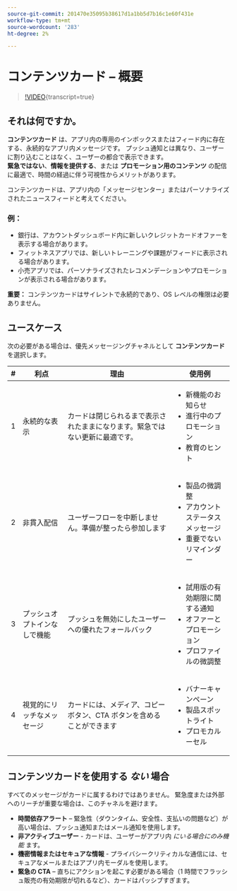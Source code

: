 ```yaml
---
source-git-commit: 201470e35095b38617d1a1bb5d7b16c1e60f431e
workflow-type: tm+mt
source-wordcount: '283'
ht-degree: 2%

---
```

# コンテンツカード – 概要

>[!VIDEO](https://video.tv.adobe.com/v/3458224/?learn=on&enablevpops){transcript=true}

## それは何ですか。

**コンテンツカード** は、アプリ内の専用のインボックスまたはフィード内に存在する、永続的なアプリ内メッセージです。 プッシュ通知とは異なり、ユーザーに割り込むことはなく、ユーザーの都合で表示できます。\
**緊急ではない**、**情報を提供する**、または **プロモーション用のコンテンツ** の配信に最適で、時間の経過に伴う可視性からメリットがあります。

コンテンツカードは、アプリ内の「メッセージセンター」またはパーソナライズされたニュースフィードと考えてください。

### 例：

- 銀行は、アカウントダッシュボード内に新しいクレジットカードオファーを表示する場合があります。
- フィットネスアプリでは、新しいトレーニングや課題がフィードに表示される場合があります。
- 小売アプリでは、パーソナライズされたレコメンデーションやプロモーションが表示される場合があります。

**重要：** コンテンツカードはサイレントで永続的であり、OS レベルの権限は必要ありません。

## ユースケース

次の必要がある場合は、優先メッセージングチャネルとして **コンテンツカード** を選択します。

| # | 利点 | 理由 | 使用例 |
|---|---------|-----|-------------------|
| 1 | 永続的な表示 | カードは閉じられるまで表示されたままになります。緊急ではない更新に最適です。 | <ul><li>新機能のお知らせ</li><li>進行中のプロモーション</li><li>教育のヒント</li></ul> |
| 2 | 非貫入配信 | ユーザーフローを中断しません。準備が整ったら参加します | <ul><li>製品の微調整</li><li>アカウントステータスメッセージ</li><li>重要でないリマインダー</li></ul> |
| 3 | プッシュオプトインなしで機能 | プッシュを無効にしたユーザーへの優れたフォールバック | <ul><li>試用版の有効期限に関する通知</li><li>オファーとプロモーション</li><li>プロファイルの微調整</li></ul> |
| 4 | 視覚的にリッチなメッセージ | カードには、メディア、コピーボタン、CTA ボタンを含めることができます | <ul><li>バナーキャンペーン</li><li>製品スポットライト</li><li>プロモカルーセル</li></ul> |

## コンテンツカードを使用する *ない* 場合

すべてのメッセージがカードに属するわけではありません。 緊急度または外部へのリーチが重要な場合は、このチャネルを避けます。

- **時間依存アラート** – 緊急性（ダウンタイム、安全性、支払いの問題など）が高い場合は、プッシュ通知またはメール通知を使用します。
- **非アクティブユーザー** - カードは、ユーザーがアプリ内 *にいる場合にのみ機能* ます。
- **機密情報またはセキュアな情報** - プライバシークリティカルな通信には、セキュアなメールまたはアプリ内モーダルを使用します。
- **緊急の CTA** – 直ちにアクションを起こす必要がある場合（1 時間でフラッシュ販売の有効期限が切れるなど）、カードはパッシブすぎます。
